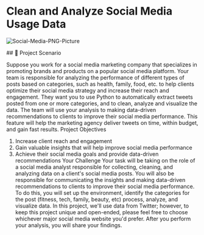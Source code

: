 # Clean and Analyze Social Media Usage Data
![Social-Media-PNG-Picture](https://github.com/user-attachments/assets/fc89db3e-2e98-4af1-ac88-06dcfc763d90)
</p>
## 📄 Project Scenario

Suppose you work for a social media marketing company that specializes in promoting brands and products on a popular social media platform. Your team is responsible for analyzing the performance of different types of posts based on categories, such as health, family, food, etc. to help clients optimize their social media strategy and increase their reach and engagement. 
They want you to use Python to automatically extract tweets posted from one or more categories, and to clean, analyze and visualize the data. The team will use your analysis to making data-driven recommendations to clients to improve their social media performance. This feature will help the marketing agency deliver tweets on time, within budget, and gain fast results.
Project Objectives
1.	Increase client reach and engagement
2.	Gain valuable insights that will help improve social media performance
3.	Achieve their social media goals and provide data-driven recommendations
Your Challenge
Your task will be taking on the role of a social media analyst responsible for collecting, cleaning, and analyzing data on a client's social media posts. You will also be responsible for communicating the insights and making data-driven recommendations to clients to improve their social media performance. To do this, you will set up the environment, identify the categories for the post (fitness, tech, family, beauty, etc) process, analyze, and visualize data.
In this project, we'll use data from Twitter; however, to keep this project unique and open-ended, please feel free to choose whichever major social media website you'd prefer.
After you perform your analysis, you will share your findings.

